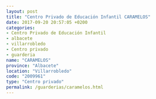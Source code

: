 ```yaml
---
layout: post
title: "Centro Privado de Educación Infantil CARAMELOS"
date: 2017-09-20 20:57:05 +0200
categories:
- Centro Privado de Educación Infantil
- albacete
- villarrobledo
- Centro privado
- guarderia
name: "CARAMELOS"
province: "Albacete"
location: "Villarrobledo"
code: "2009961"
type: "Centro privado"
permalink: /guarderias/caramelos.html
---
```

